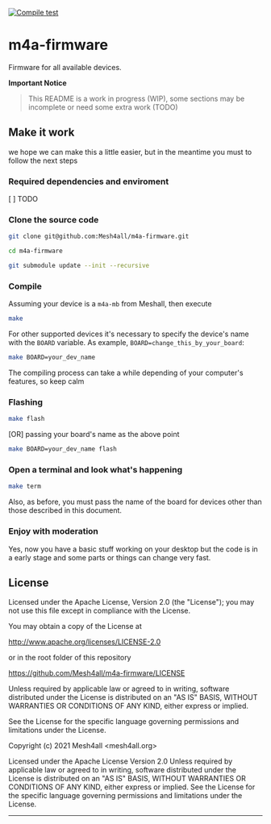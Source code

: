 [![Compile test](https://github.com/Mesh4all/m4a-firmware/actions/workflows/compilation_check.yml/badge.svg)](https://github.com/Mesh4all/m4a-firmware/actions/workflows/compilation_check.yml)

# m4a-firmware
Firmware for all available devices.

**Important Notice**

> This README is a work in progress (WIP), some sections may be incomplete or need some extra work (TODO)

## Make it work

we hope we can make this a little easier, but in the meantime you must to follow the next steps

### Required dependencies and enviroment

[ ] TODO

### Clone the source code

```sh
git clone git@github.com:Mesh4all/m4a-firmware.git
```

```sh
cd m4a-firmware
```

```sh
git submodule update --init --recursive
```

### Compile

Assuming your device is a `m4a-mb` from Meshall, then execute

```sh
make
```
For other supported devices it's necessary to specify the device's name with the `BOARD` variable.
As example, `BOARD=change_this_by_your_board`:

```sh
make BOARD=your_dev_name
```

The compiling process can take a while depending of your computer's features, so keep calm

### Flashing

```sh
make flash
```

[OR] passing your board's name as the above point

```sh
make BOARD=your_dev_name flash
```
### Open a terminal and look what's happening

```sh
make term
```

Also, as before, you must pass the name of the board for devices other than those described in this document.

### Enjoy with moderation

Yes, now you have a basic stuff working on your desktop but the code is in a early stage and some parts or things can change very fast.

## License

 Licensed under the Apache License, Version 2.0 (the "License"); you may not use this file except in compliance with the License.

 You may obtain a copy of the License at
 
  http://www.apache.org/licenses/LICENSE-2.0

  or in the root folder of this repository

  https://github.com/Mesh4all/m4a-firmware/LICENSE


Unless required by applicable law or agreed to in writing, software distributed under the License is distributed on an "AS IS" BASIS, WITHOUT WARRANTIES OR CONDITIONS OF ANY KIND, either express or implied.

See the License for the specific language governing permissions and limitations under the License.

Copyright (c) 2021 Mesh4all <mesh4all.org>

Licensed under the Apache License Version 2.0
Unless required by applicable law or agreed to in writing, software distributed under the License is distributed on an "AS IS" BASIS, WITHOUT WARRANTIES OR CONDITIONS OF ANY KIND, either express or implied. See the License for the specific language governing permissions and limitations under the License.

----